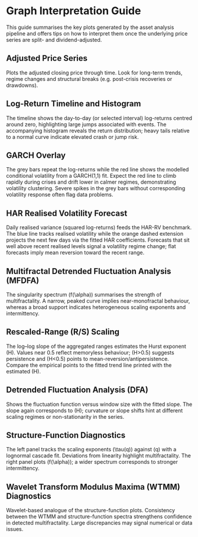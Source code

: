 # Graph Interpretation Guide

This guide summarises the key plots generated by the asset analysis pipeline
and offers tips on how to interpret them once the underlying price series are
split- and dividend-adjusted.

## Adjusted Price Series
Plots the adjusted closing price through time. Look for long-term trends,
regime changes and structural breaks (e.g. post-crisis recoveries or drawdowns).

## Log-Return Timeline and Histogram
The timeline shows the day-to-day (or selected interval) log-returns centred
around zero, highlighting large jumps associated with events. The accompanying
histogram reveals the return distribution; heavy tails relative to a normal
curve indicate elevated crash or jump risk.

## GARCH Overlay
The grey bars repeat the log-returns while the red line shows the modelled
conditional volatility from a GARCH(1,1) fit. Expect the red line to climb
rapidly during crises and drift lower in calmer regimes, demonstrating
volatility clustering. Severe spikes in the grey bars without corresponding
volatility response often flag data problems.

## HAR Realised Volatility Forecast
Daily realised variance (squared log-returns) feeds the HAR-RV benchmark. The
blue line tracks realised volatility while the orange dashed extension projects
the next few days via the fitted HAR coefficients. Forecasts that sit well above
recent realised levels signal a volatility regime change; flat forecasts imply
mean reversion toward the recent range.

## Multifractal Detrended Fluctuation Analysis (MFDFA)
The singularity spectrum \(f(\alpha)\) summarises the strength of
multifractality. A narrow, peaked curve implies near-monofractal behaviour,
whereas a broad support indicates heterogeneous scaling exponents and
intermittency.

## Rescaled-Range (R/S) Scaling
The log–log slope of the aggregated ranges estimates the Hurst exponent \(H\).
Values near 0.5 reflect memoryless behaviour; \(H>0.5\) suggests persistence
and \(H<0.5\) points to mean-reversion/antipersistence. Compare the empirical
points to the fitted trend line printed with the estimated \(H\).

## Detrended Fluctuation Analysis (DFA)
Shows the fluctuation function versus window size with the fitted slope. The
slope again corresponds to \(H\); curvature or slope shifts hint at different
scaling regimes or non-stationarity in the series.

## Structure-Function Diagnostics
The left panel tracks the scaling exponents \(\tau(q)\) against \(q\) with a
lognormal cascade fit. Deviations from linearity highlight multifractality. The
right panel plots \(f(\alpha)\); a wider spectrum corresponds to stronger
intermittency.

## Wavelet Transform Modulus Maxima (WTMM) Diagnostics
Wavelet-based analogue of the structure-function plots. Consistency between the
WTMM and structure-function spectra strengthens confidence in detected
multifractality. Large discrepancies may signal numerical or data issues.

